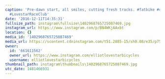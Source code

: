 ```yaml
---
caption: 'Pre-dawn start, all smiles, cutting fresh tracks. #fatbike #cycling #bicycle
  #LovestarRaceClub'
date: '2016-12-11T14:35:31'
fullsize_path: instagram\fullsize\1402968765725087469.jpg
instagram_url: https://www.instagram.com/p/BN4WKjAAxbt
location: {}
media_id: '1402968765725087469'
media_url: https://scontent.cdninstagram.com/t51.2885-15/sh0.08/e35/p750x750/14592052_567604560104135_4413154681337937920_n.jpg?ig_cache_key=MTQwMjk2ODc2NTcyNTA4NzQ2OQ%3D%3D.2
owner:
  id: '661611562'
  owner_url: https://www.instagram.com/elliotlovestarbicycles
  username: elliotlovestarbicycles
thumbnail_path: instagram\thumbnails\1402968765725087469.jpg
utc_date: 1481466931
---
```

